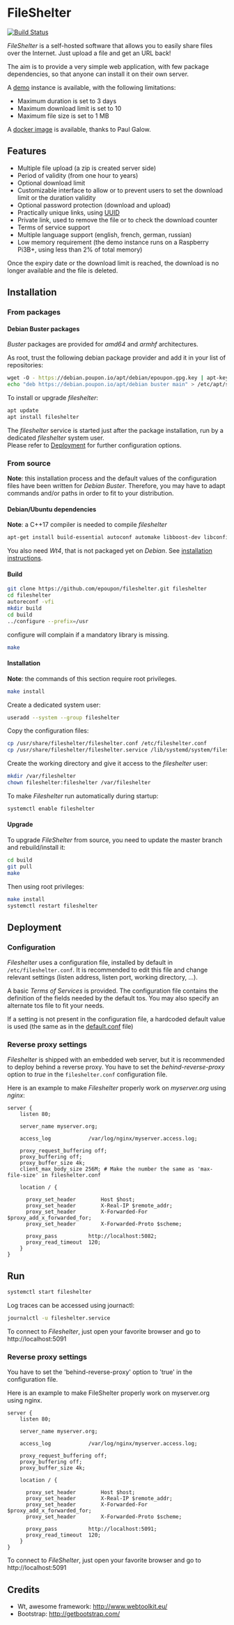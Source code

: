 # FileShelter

[![Build Status](https://travis-ci.org/epoupon/fileshelter.svg?branch=master)](https://travis-ci.org/epoupon/fileshelter)

_FileShelter_ is a self-hosted software that allows you to easily share files over the Internet.
Just upload a file and get an URL back!

The aim is to provide a very simple web application, with few package dependencies, so that anyone can install it on their own server.

A [demo](http://fileshelter.demo.poupon.io) instance is available, with the following limitations:
- Maximum duration is set to 3 days
- Maximum download limit is set to 10
- Maximum file size is set to 1 MB

A [docker image](https://github.com/paulgalow/fileshelter-docker) is available, thanks to Paul Galow.

## Features
- Multiple file upload (a zip is created server side)
- Period of validity (from one hour to years)
- Optional download limit
- Customizable interface to allow or to prevent users to set the download limit or the duration validity
- Optional password protection (download and upload)
- Practically unique links, using [UUID](https://fr.wikipedia.org/wiki/Universal_Unique_Identifier)
- Private link, used to remove the file or to check the download counter
- Terms of service support
- Multiple language support (english, french, german, russian)
- Low memory requirement (the demo instance runs on a Raspberry Pi3B+, using less than 2% of total memory)

Once the expiry date or the download limit is reached, the download is no longer available and the file is deleted.

## Installation
### From packages
#### Debian Buster packages

_Buster_ packages are provided for _amd64_ and _armhf_ architectures.

As root, trust the following debian package provider and add it in your list of repositories:
```sh
wget -O - https://debian.poupon.io/apt/debian/epoupon.gpg.key | apt-key add -
echo "deb https://debian.poupon.io/apt/debian buster main" > /etc/apt/sources.list.d/epoupon.list
```

To install or upgrade _fileshelter_:
```sh
apt update
apt install fileshelter
```

The _fileshelter_ service is started just after the package installation, run by a dedicated _fileshelter_ system user.</br>
Please refer to [Deployment](#deployment) for further configuration options.

### From source
__Note__: this installation process and the default values of the configuration files have been written for _Debian Buster_. Therefore, you may have to adapt commands and/or paths in order to fit to your distribution.
#### Debian/Ubuntu dependencies
__Note__: a C++17 compiler is needed to compile _fileshelter_
```sh
apt-get install build-essential autoconf automake libboost-dev libconfig++-dev libzip-dev
```

You also need _Wt4_, that is not packaged yet on _Debian_. See [installation instructions](https://www.webtoolkit.eu/wt/doc/reference/html/InstallationUnix.html).

#### Build
```sh
git clone https://github.com/epoupon/fileshelter.git fileshelter
cd fileshelter
autoreconf -vfi
mkdir build
cd build
../configure --prefix=/usr
```
configure will complain if a mandatory library is missing.

```sh
make
```

#### Installation

__Note__: the commands of this section require root privileges.

```sh
make install
```

Create a dedicated system user:
```sh
useradd --system --group fileshelter
```

Copy the configuration files:
```sh
cp /usr/share/fileshelter/fileshelter.conf /etc/fileshelter.conf
cp /usr/share/fileshelter/fileshelter.service /lib/systemd/system/fileshelter.service
```

Create the working directory and give it access to the _fileshelter_ user:
```sh
mkdir /var/fileshelter
chown fileshelter:fileshelter /var/fileshelter
```

To make _Fileshelter_ run automatically during startup:
```sh
systemctl enable fileshelter
```

#### Upgrade

To upgrade _FileShelter_ from source, you need to update the master branch and rebuild/install it:
```sh
cd build
git pull
make
```

Then using root privileges:
```sh
make install
systemctl restart fileshelter
```

## Deployment

### Configuration
_Fileshelter_ uses a configuration file, installed by default in `/etc/fileshelter.conf`. It is recommended to edit this file and change relevant settings (listen address, listen port, working directory, ...).

A basic _Terms of Services_ is provided. The configuration file contains the definition of the fields needed by the default tos.
You may also specify an alternate tos file to fit your needs.

If a setting is not present in the configuration file, a hardcoded default value is used (the same as in the [default.conf](https://github.com/epoupon/fileshelter/blob/master/conf/fileshelter.conf) file)

### Reverse proxy settings
_Fileshelter_ is shipped with an embedded web server, but it is recommended to deploy behind a reverse proxy. You have to set the _behind-reverse-proxy_ option to _true_ in the `fileshelter.conf` configuration file.

Here is an example to make _Fileshelter_ properly work on _myserver.org_ using _nginx_:
```
server {
    listen 80;

    server_name myserver.org;

    access_log            /var/log/nginx/myserver.access.log;

    proxy_request_buffering off;
    proxy_buffering off;
    proxy_buffer_size 4k;
    client_max_body_size 256M; # Make the number the same as 'max-file-size' in fileshelter.conf

    location / {

      proxy_set_header        Host $host;
      proxy_set_header        X-Real-IP $remote_addr;
      proxy_set_header        X-Forwarded-For $proxy_add_x_forwarded_for;
      proxy_set_header        X-Forwarded-Proto $scheme;

      proxy_pass          http://localhost:5082;
      proxy_read_timeout  120;
    }
}
```

## Run
```sh
systemctl start fileshelter
```

Log traces can be accessed using journactl:
```sh
journalctl -u fileshelter.service
```

To connect to _Fileshelter_, just open your favorite browser and go to http://localhost:5091

### Reverse proxy settings
You have to set the 'behind-reverse-proxy' option to 'true' in the configuration file.

Here is an example to make FileShelter properly work on myserver.org using nginx.
```
server {
    listen 80;

    server_name myserver.org;

    access_log            /var/log/nginx/myserver.access.log;

    proxy_request_buffering off;
    proxy_buffering off;
    proxy_buffer_size 4k;

    location / {

      proxy_set_header        Host $host;
      proxy_set_header        X-Real-IP $remote_addr;
      proxy_set_header        X-Forwarded-For $proxy_add_x_forwarded_for;
      proxy_set_header        X-Forwarded-Proto $scheme;

      proxy_pass          http://localhost:5091;
      proxy_read_timeout  120;
    }
}
```

To connect to _FileShelter_, just open your favorite browser and go to http://localhost:5091

## Credits
- Wt, awesome framework: http://www.webtoolkit.eu/
- Bootstrap: http://getbootstrap.com/

